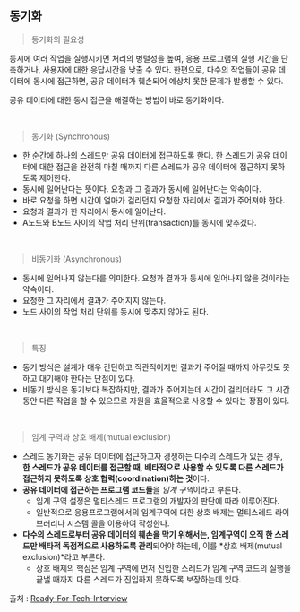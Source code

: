 ## 동기화

> 동기화의 필요성

동시에 여러 작업을 실행시키면 처리의 병렬성을 높여, 응용 프로그램의 실행 시간을 단축하거나,  사용자에 대한 응답시간을 낮출 수 있다. 한편으로, 다수의 작업들이 공유 데이터에 동시에 접근하면, 공유 데이터가 훼손되어 예상치 못한 문제가 발생할 수 있다. 

공유 데이터에 대한 동시 접근을 해결하는 방법이 바로 동기화이다.

<br>

> 동기화 (Synchronous)

* 한 순간에 하나의 스레드만 공유 데이터에 접근하도록 한다. 한 스레드가 공유 데이터에 대한 접근을 완전히 마칠 때까지 다른 스레드가 공유 데이터에 접근하지 못하도록 제어한다.
* 동시에 일어난다는 뜻이다. 요청과 그 결과가 동시에 일어난다는 약속이다.
* 바로 요청을 하면 시간이 얼마가 걸리던지 요청한 자리에서 결과가 주어져야 한다.
* 요청과 결과가 한 자리에서 동시에 일어난다.
* A노드와 B노드 사이의 작업 처리 단위(transaction)를 동시에 맞추겠다.

<br>

> 비동기화 (Asynchronous)

- 동시에 일어나지 않는다를 의미한다. 요청과 결과가 동시에 일어나지 않을 것이라는 약속이다.
- 요청한 그 자리에서 결과가 주어지지 않는다.
- 노드 사이의 작업 처리 단위를 동시에 맞추지 않아도 된다.

<br>

> 특징

- 동기 방식은 설계가 매우 간단하고 직관적이지만 결과가 주어질 때까지 아무것도 못하고 대기해야 한다는 단점이 있다.
- 비동기 방식은 동기보다 복잡하지만, 결과가 주어지는데 시간이 걸리더라도 그 시간 동안 다른 작업을 할 수 있으므로 자원을 효율적으로 사용할 수 있다는 장점이 있다.

<br>

> 임계 구역과 상호 배제(mutual exclusion)

* 스레드 동기화는 공유 데이터에 접근하고자 경쟁하는 다수의 스레드가 있는 경우, **한 스레드가 공유 데이터를 접근할 때, 배타적으로 사용할 수 있도록 다른 스레드가 접근하지 못하도록 상호 협력(coordination)하는 것**이다.
* **공유 데이터에 접근하는 프로그램 코드들**을 *임계 구역*이라고 부른다.
  * 임계 구역 설정은 멀티스레드 프로그램의 개발자의 판단에 따라 이루어진다.
  * 일반적으로 응용프로그램에서의 임계구역에 대한 상호 배제는 멀티스레드 라이브러리나 시스템 콜을 이용하여 작성한다.
* **다수의 스레드로부터 공유 데이터의 훼손을 막기 위해서는, 임계구역이 오직 한 스레드만 배타적 독점적으로 사용하도록 관리**되어야 하는데, 이를 *상호 배제(mutual exclusion)*라고 부른다.
  * 상호 배제의 핵심은 임계 구역에 먼저 진입한 스레드가 임계 구역 코드의 실행을 끝낼 때까지 다른 스레드가 진입하지 못하도록 보장하는데 있다.

출처 : [Ready-For-Tech-Interview](https://github.com/WooVictory/Ready-For-Tech-Interview/blob/master/Operating%20System/%EB%8F%99%EA%B8%B0%EC%99%80%20%EB%B9%84%EB%8F%99%EA%B8%B0.md)
